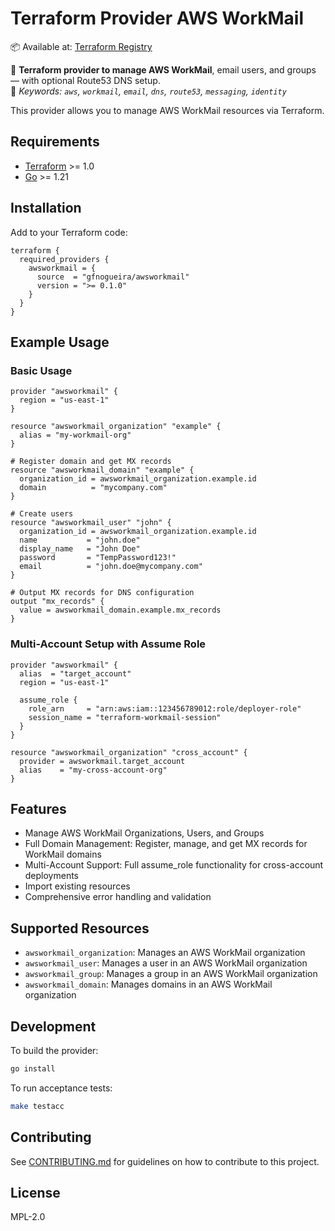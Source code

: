 # Terraform Provider AWS WorkMail
📦 Available at: [Terraform Registry](https://registry.terraform.io/providers/gfnogueira/awsworkmail/latest)

🔧 **Terraform provider to manage AWS WorkMail**, email users, and groups — with optional Route53 DNS setup.  
🔎 _Keywords: `aws`, `workmail`, `email`, `dns`, `route53`, `messaging`, `identity`_

This provider allows you to manage AWS WorkMail resources via Terraform.

## Requirements

- [Terraform](https://developer.hashicorp.com/terraform/downloads) >= 1.0
- [Go](https://golang.org/doc/install) >= 1.21

## Installation

Add to your Terraform code:

```hcl
terraform {
  required_providers {
    awsworkmail = {
      source  = "gfnogueira/awsworkmail"
      version = ">= 0.1.0"
    }
  }
}
```

## Example Usage

### Basic Usage
```hcl
provider "awsworkmail" {
  region = "us-east-1"
}

resource "awsworkmail_organization" "example" {
  alias = "my-workmail-org"
}

# Register domain and get MX records
resource "awsworkmail_domain" "example" {
  organization_id = awsworkmail_organization.example.id
  domain          = "mycompany.com"
}

# Create users
resource "awsworkmail_user" "john" {
  organization_id = awsworkmail_organization.example.id
  name           = "john.doe"
  display_name   = "John Doe"
  password       = "TempPassword123!"
  email          = "john.doe@mycompany.com"
}

# Output MX records for DNS configuration
output "mx_records" {
  value = awsworkmail_domain.example.mx_records
}
```

### Multi-Account Setup with Assume Role
```hcl
provider "awsworkmail" {
  alias  = "target_account"
  region = "us-east-1"
  
  assume_role {
    role_arn     = "arn:aws:iam::123456789012:role/deployer-role"
    session_name = "terraform-workmail-session"
  }
}

resource "awsworkmail_organization" "cross_account" {
  provider = awsworkmail.target_account
  alias    = "my-cross-account-org"
}
```

## Features

- Manage AWS WorkMail Organizations, Users, and Groups
- Full Domain Management: Register, manage, and get MX records for WorkMail domains
- Multi-Account Support: Full assume_role functionality for cross-account deployments
- Import existing resources
- Comprehensive error handling and validation

## Supported Resources

- `awsworkmail_organization`: Manages an AWS WorkMail organization
- `awsworkmail_user`: Manages a user in an AWS WorkMail organization
- `awsworkmail_group`: Manages a group in an AWS WorkMail organization
- `awsworkmail_domain`: Manages domains in an AWS WorkMail organization

## Development

To build the provider:

```sh
go install
```

To run acceptance tests:

```sh
make testacc
```

## Contributing

See [CONTRIBUTING.md](CONTRIBUTING.md) for guidelines on how to contribute to this project.

## License

MPL-2.0
